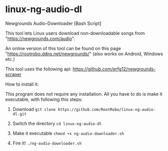 # linux-ng-audio-dl
Newgrounds Audio-Downloader [Bash Script]


This tool lets Linux users download non-downloadable songs from "https://newgrounds.com/audio".


An online version of this tool can be found on this page "https://rootrobo.ddns.net/newgrounds/" (also works on Android, Windows etc.)

This tool uses the following api: https://github.com/erfg12/newgrounds-scraper

How to install it:


This program does not require any installation. All you have to do is make it executable, with following this steps:

1. Download
`git clone https://github.com/RootRobo/linux-ng-audio-dl.git`

2. Switch the directory
`cd linux-ng-audio-dl`

3. Make it executable
`chmod +x ng-audio-downloader.sh`

4. Fire it!
`./ng-audio-downloader.sh`

